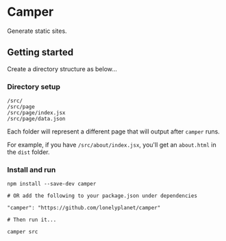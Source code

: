 # Camper
Generate static sites.

## Getting started

Create a directory structure as below...

### Directory setup

```
/src/
/src/page
/src/page/index.jsx
/src/page/data.json
```

Each folder will represent a different page that will output after `camper` runs.

For example, if you have `/src/about/index.jsx`, you'll get an `about.html` in the `dist` folder.

### Install and run

```shell
npm install --save-dev camper

# OR add the following to your package.json under dependencies

"camper": "https://github.com/lonelyplanet/camper"

# Then run it...

camper src
```
